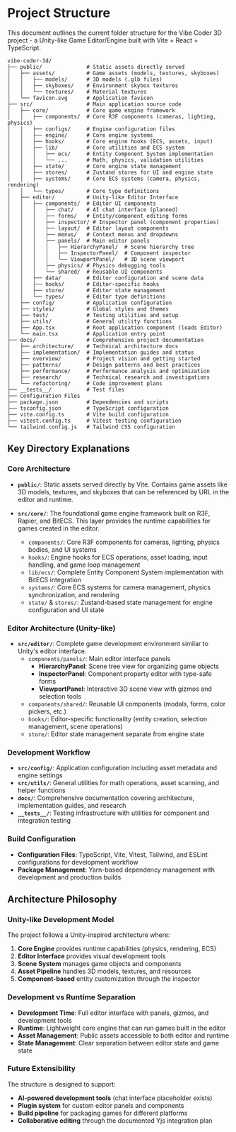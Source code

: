 # Project Structure

This document outlines the current folder structure for the Vibe Coder 3D project - a Unity-like Game Editor/Engine built with Vite + React + TypeScript.

```
vibe-coder-3d/
├── public/              # Static assets directly served
│   ├── assets/          # Game assets (models, textures, skyboxes)
│   │   ├── models/      # 3D models (.glb files)
│   │   ├── skyboxes/    # Environment skybox textures
│   │   └── textures/    # Material textures
│   └── favicon.svg      # Application favicon
├── src/                 # Main application source code
│   ├── core/            # Core game engine framework
│   │   ├── components/  # Core R3F components (cameras, lighting, physics)
│   │   ├── configs/     # Engine configuration files
│   │   ├── engine/      # Core engine systems
│   │   ├── hooks/       # Core engine hooks (ECS, assets, input)
│   │   ├── lib/         # Core utilities and ECS system
│   │   │   ├── ecs/     # Entity Component System implementation
│   │   │   └── ...      # Math, physics, validation utilities
│   │   ├── state/       # Core engine state management
│   │   ├── stores/      # Zustand stores for UI and engine state
│   │   ├── systems/     # Core ECS systems (camera, physics, rendering)
│   │   └── types/       # Core type definitions
│   ├── editor/          # Unity-like Editor Interface
│   │   ├── components/  # Editor UI components
│   │   │   ├── chat/    # AI chat interface (planned)
│   │   │   ├── forms/   # Entity/component editing forms
│   │   │   ├── inspector/ # Inspector panel (component properties)
│   │   │   ├── layout/  # Editor layout components
│   │   │   ├── menus/   # Context menus and dropdowns
│   │   │   ├── panels/  # Main editor panels
│   │   │   │   ├── HierarchyPanel/  # Scene hierarchy tree
│   │   │   │   ├── InspectorPanel/  # Component inspector
│   │   │   │   └── ViewportPanel/   # 3D scene viewport
│   │   │   ├── physics/ # Physics debugging tools
│   │   │   └── shared/  # Reusable UI components
│   │   ├── data/        # Editor configuration and scene data
│   │   ├── hooks/       # Editor-specific hooks
│   │   ├── store/       # Editor state management
│   │   └── types/       # Editor type definitions
│   ├── config/          # Application configuration
│   ├── styles/          # Global styles and themes
│   ├── test/            # Testing utilities and setup
│   ├── utils/           # General utility functions
│   ├── App.tsx          # Root application component (loads Editor)
│   └── main.tsx         # Application entry point
├── docs/                # Comprehensive project documentation
│   ├── architecture/    # Technical architecture docs
│   ├── implementation/  # Implementation guides and status
│   ├── overview/        # Project vision and getting started
│   ├── patterns/        # Design patterns and best practices
│   ├── performance/     # Performance analysis and optimization
│   ├── research/        # Technical research and investigations
│   └── refactoring/     # Code improvement plans
├── __tests__/           # Test files
├── Configuration Files
├── package.json         # Dependencies and scripts
├── tsconfig.json        # TypeScript configuration
├── vite.config.ts       # Vite build configuration
├── vitest.config.ts     # Vitest testing configuration
└── tailwind.config.js   # Tailwind CSS configuration
```

## Key Directory Explanations

### Core Architecture

- **`public/`**: Static assets served directly by Vite. Contains game assets like 3D models, textures, and skyboxes that can be referenced by URL in the editor and runtime.

- **`src/core/`**: The foundational game engine framework built on R3F, Rapier, and BitECS. This layer provides the runtime capabilities for games created in the editor.
  - `components/`: Core R3F components for cameras, lighting, physics bodies, and UI systems
  - `hooks/`: Engine hooks for ECS operations, asset loading, input handling, and game loop management
  - `lib/ecs/`: Complete Entity Component System implementation with BitECS integration
  - `systems/`: Core ECS systems for camera management, physics synchronization, and rendering
  - `state/` & `stores/`: Zustand-based state management for engine configuration and UI state

### Editor Architecture (Unity-like)

- **`src/editor/`**: Complete game development environment similar to Unity's editor interface.
  - `components/panels/`: Main editor interface panels
    - **HierarchyPanel**: Scene tree view for organizing game objects
    - **InspectorPanel**: Component property editor with type-safe forms
    - **ViewportPanel**: Interactive 3D scene view with gizmos and selection tools
  - `components/shared/`: Reusable UI components (modals, forms, color pickers, etc.)
  - `hooks/`: Editor-specific functionality (entity creation, selection management, scene operations)
  - `store/`: Editor state management separate from engine state

### Development Workflow

- **`src/config/`**: Application configuration including asset metadata and engine settings
- **`src/utils/`**: General utilities for math operations, asset scanning, and helper functions
- **`docs/`**: Comprehensive documentation covering architecture, implementation guides, and research
- **`__tests__/`**: Testing infrastructure with utilities for component and integration testing

### Build Configuration

- **Configuration Files**: TypeScript, Vite, Vitest, Tailwind, and ESLint configurations for development workflow
- **Package Management**: Yarn-based dependency management with development and production builds

## Architecture Philosophy

### Unity-like Development Model

The project follows a Unity-inspired architecture where:

1. **Core Engine** provides runtime capabilities (physics, rendering, ECS)
2. **Editor Interface** provides visual development tools
3. **Scene System** manages game objects and components
4. **Asset Pipeline** handles 3D models, textures, and resources
5. **Component-based** entity customization through the inspector

### Development vs Runtime Separation

- **Development Time**: Full editor interface with panels, gizmos, and development tools
- **Runtime**: Lightweight core engine that can run games built in the editor
- **Asset Management**: Public assets accessible to both editor and runtime
- **State Management**: Clear separation between editor state and game state

### Future Extensibility

The structure is designed to support:

- **AI-powered development tools** (chat interface placeholder exists)
- **Plugin system** for custom editor panels and components
- **Build pipeline** for packaging games for different platforms
- **Collaborative editing** through the documented Yjs integration plan
